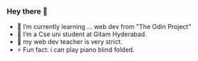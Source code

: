 ### Hey there 👋
- 🌱 I’m currently learning ... web dev from "The Odin Project"
- 👯 I’m a Cse uni student at Gitam Hyderabad.
- 🤔 my web dev teacher is very strict.
- ⚡ Fun fact: i can play piano blind folded.
